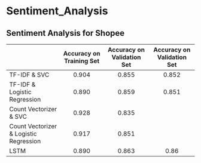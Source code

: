 # Sentiment_Analysis

## Sentiment Analysis for Shopee

|                                                             	| Accuracy on Training Set 	| Accuracy on Validation Set 	| Accuracy on Validation Set 	|
|:------------------------------------------------------------	|:------------------------:	|:--------------------------:	|:--------------------------:	|
| TF-IDF & SVC                                                	| 0.904                    	| 0.855                      	| 0.852                      	|
| TF-IDF & Logistic Regression                                	| 0.890                    	| 0.859                      	| 0.851                      	|
| Count Vectorizer & SVC                                      	| 0.928                    	| 0.835                      	|                            	|
| Count Vectorizer & Logistic Regression                      	| 0.917                    	| 0.851                      	|                            	|
| LSTM                                                        	| 0.890                    	| 0.863                      	| 0.86                       	|


